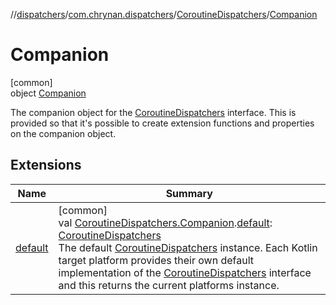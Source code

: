 //[dispatchers](../../../../index.md)/[com.chrynan.dispatchers](../../index.md)/[CoroutineDispatchers](../index.md)/[Companion](index.md)

# Companion

[common]\
object [Companion](index.md)

The companion object for the [CoroutineDispatchers](../index.md) interface. This is provided so that it's possible to create extension functions and properties on the companion object.

## Extensions

| Name | Summary |
|---|---|
| [default](../../default.md) | [common]<br>val [CoroutineDispatchers.Companion](index.md).[default](../../default.md): [CoroutineDispatchers](../index.md)<br>The default [CoroutineDispatchers](../index.md) instance. Each Kotlin target platform provides their own default implementation of the [CoroutineDispatchers](../index.md) interface and this returns the current platforms instance. |
